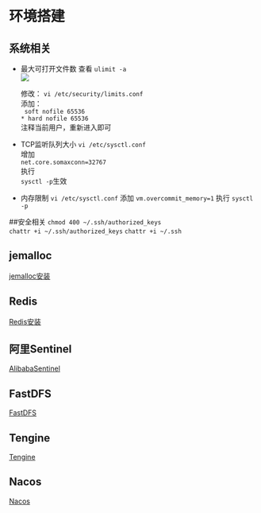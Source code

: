 # 环境搭建

## 系统相关
 - 最大可打开文件数
    查看 `ulimit -a`  
    ![](./imgs/linux-openfile.png)
  
    修改：
    `vi /etc/security/limits.conf`  
    添加：  
    ` soft nofile 65536`   
    `* hard nofile 65536`  
    注释当前用户，重新进入即可

 - TCP监听队列大小
    `vi /etc/sysctl.conf`  
    增加  
    `net.core.somaxconn=32767`  
    执行  
    `sysctl -p`生效

 - 内存限制
   `vi /etc/sysctl.conf`
   添加
   `vm.overcommit_memory=1`
   执行
   `sysctl -p`
    
##安全相关
`chmod 400 ~/.ssh/authorized_keys`  
`chattr +i ~/.ssh/authorized_keys`
`chattr +i ~/.ssh`

## jemalloc
[jemalloc安装](./jemalloc.md)

## Redis
[Redis安装](./Redis.md)

## 阿里Sentinel
[AlibabaSentinel](./AlibabSentinel.md)

## FastDFS
[FastDFS](./FastDFS.md)

## Tengine
[Tengine](./Tengine.md)

## Nacos
[Nacos](./Nacos.md)